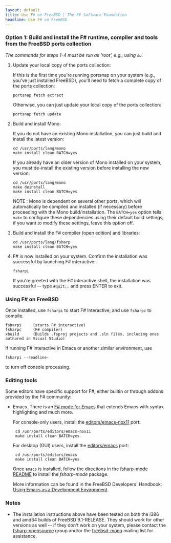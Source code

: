 ```yaml
---
layout: default
title: Use F# on FreeBSD | The F# Software Foundation
headline: Use F# on FreeBSD
---
```



### Option 1: Build and install the F# runtime, compiler and tools from the FreeBSD ports collection

*The commands for steps 1-4 must be run as 'root', e.g., using `su`.*

1. Update your local copy of the ports collection:

   If this is the first time you're running portsnap on your system (e.g., you've just installed FreeBSD), you'll need
   to fetch a complete copy of the ports collection:

       portsnap fetch extract

   Otherwise, you can just update your local copy of the ports collection:

       portsnap fetch update


2. Build and install Mono:

   If you do not have an existing Mono installation, you can just build and install the latest version:

       cd /usr/ports/lang/mono
       make install clean BATCH=yes

   If you already have an older version of Mono installed on your system, you must de-install the existing
   version before installing the new version:

       cd /usr/ports/lang/mono
       make deinstall
       make install clean BATCH=yes

   NOTE : Mono is dependent on several other ports, which will automatically be compiled and installed (if necessary)
   before proceeding with the Mono build/installation. The ``BATCH=yes`` option tells `make` to configure these
   dependencies using their default build settings; if you want to modify these settings, leave this option off.


3. Build and install the F# compiler (open edition) and libraries:

       cd /usr/ports/lang/fsharp
       make install clean BATCH=yes


4. F# is now installed on your system. Confirm the installation was successful by launching F# interactive:

       fsharpi

   If you're greeted with the F# interactive shell, the installation was successful -- type ``#quit;;`` and press ENTER to exit.


### Using F# on FreeBSD

Once installed, use `fsharpi` to start F# Interactive, and use `fsharpc` to compile.

    fsharpi     (starts F# interactive)
    fsharpc     (F# compiler)
    xbuild      (Builds .fsproj projects and .sln files, including ones authored in Visual Studio)

If running F# interactive in Emacs or another similar environment, use
              
    fsharpi --readline-

to turn off console processing.


### Editing tools

Some editors have specific support for F#, either builtin or through addons provided by the F# community: 

* Emacs. There is an [F# mode for Emacs](https://github.com/fsharp/emacs-fsharp-mode) that extends Emacs with syntax highlighting and much more.

  For console-only users, install the [editors/emacs-nox11](http://www.freshports.org/editors/emacs-nox11/) port:

       cd /usr/ports/editors/emacs-nox11
       make install clean BATCH=yes

  For desktop (GUI) users, install the [editors/emacs](http://www.freshports.org/editors/emacs/) port:

       cd /usr/ports/editors/emacs
       make install clean BATCH=yes

  Once ``emacs`` is installed, follow the directions in the [fsharp-mode README](https://github.com/fsharp/fsharpbinding/blob/master/emacs/README.md)
  to install the *fsharp-mode* package.

  More information can be found in the FreeBSD Developers' Handbook: [Using Emacs as a Development Environment](http://www.freebsd.org/doc/en/books/developers-handbook/emacs.html).


### Notes

* The installation instructions above have been tested on both the i386 and amd64 builds of FreeBSD 9.1-RELEASE.
  They should work for other versions as well -- if they don't work on your system, please contact the
  [fsharp-opensource](https://groups.google.com/group/fsharp-opensource) group and/or the
  [freebsd-mono](http://lists.freebsd.org/mailman/listinfo/freebsd-mono) mailing list for assistance.
